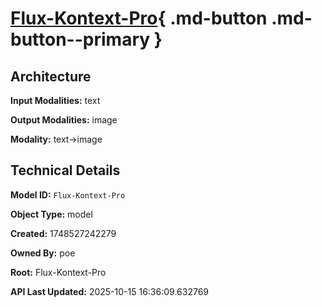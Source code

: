 # [Flux-Kontext-Pro](https://poe.com/Flux-Kontext-Pro){ .md-button .md-button--primary }

## Architecture

**Input Modalities:** text

**Output Modalities:** image

**Modality:** text->image


## Technical Details

**Model ID:** `Flux-Kontext-Pro`

**Object Type:** model

**Created:** 1748527242279

**Owned By:** poe

**Root:** Flux-Kontext-Pro

**API Last Updated:** 2025-10-15 16:36:09.632769
